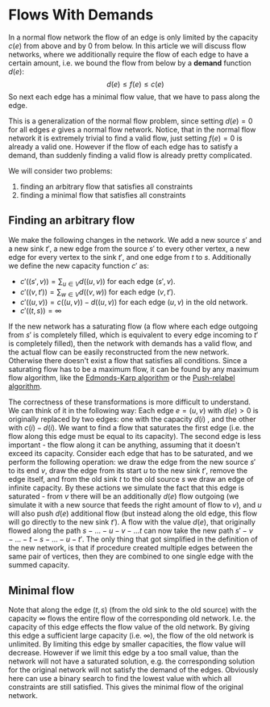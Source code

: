 # Flows With Demands

In a normal flow network the flow of an edge is only limited by the capacity $c(e)$ from above and by 0 from below.
In this article we will discuss flow networks, where we additionally require the flow of each edge to have a certain amount, i.e. we bound the flow from below by a **demand** function $d(e)$:
$$ d(e) \le f(e) \le c(e)$$
So next each edge has a minimal flow value, that we have to pass along the edge.

This is a generalization of the normal flow problem, since setting $d(e) = 0$ for all edges $e$ gives a normal flow network.
Notice, that in the normal flow network it is extremely trivial to find a valid flow, just setting $f(e) = 0$ is already a valid one.
However if the flow of each edge has to satisfy a demand, than suddenly finding a valid flow is already pretty complicated.

We will consider two problems:

1. finding an arbitrary flow that satisfies all constraints
2. finding a minimal flow that satisfies all constraints

## Finding an arbitrary flow

We make the following changes in the network.
We add a new source $s'$ and a new sink $t'$, a new edge from the source $s'$ to every other vertex, a new edge for every vertex to the sink $t'$, and one edge from $t$ to $s$.
Additionally we define the new capacity function $c'$ as:

- $c'((s', v)) = \sum_{u \in V} d((u, v))$ for each edge $(s', v)$.
- $c'((v, t')) = \sum_{w \in V} d((v, w))$ for each edge $(v, t')$.
- $c'((u, v)) = c((u, v)) - d((u, v))$ for each edge $(u, v)$ in the old network.
- $c'((t, s)) = \infty$

If the new network has a saturating flow (a flow where each edge outgoing from $s'$ is completely filled, which is equivalent to every edge incoming to $t'$ is completely filled), then the network with demands has a valid flow, and the actual flow can be easily reconstructed from the new network.
Otherwise there doesn't exist a flow that satisfies all conditions.
Since a saturating flow has to be a maximum flow, it can be found by any maximum flow algorithm, like the [Edmonds-Karp algorithm](/docs/#Algorithms/graph/edmonds_karp/) or the [Push-relabel algorithm](/docs/#Algorithms/graph/push-relabel/).

The correctness of these transformations is more difficult to understand.
We can think of it in the following way:
Each edge $e = (u, v)$ with $d(e) > 0$ is originally replaced by two edges: one with the capacity $d(i)$ , and the other with $c(i) - d(i)$.
We want to find a flow that saturates the first edge (i.e. the flow along this edge must be equal to its capacity).
The second edge is less important - the flow along it can be anything, assuming that it doesn't exceed its capacity.
Consider each edge that has to be saturated, and we perform the following operation:
we draw the edge from the new source $s'$ to its end $v$, draw the edge from its start $u$ to the new sink $t'$, remove the edge itself, and from the old sink $t$ to the old source $s$ we draw an edge of infinite capacity.
By these actions we simulate the fact that this edge is saturated - from $v$ there will be an additionally $d(e)$ flow outgoing (we simulate it with a new source that feeds the right amount of flow to $v$), and $u$ will also push $d(e)$ additional flow (but instead along the old edge, this flow will go directly to the new sink $t'$).
A flow with the value $d(e)$, that originally flowed along the path $s - \dots - u - v - \dots t$ can now take the new path $s' - v - \dots - t - s - \dots - u - t'$.
The only thing that got simplified in the definition of the new network, is that if procedure created multiple edges between the same pair of vertices, then they are combined to one single edge with the summed capacity.

## Minimal flow

Note that along the edge $(t, s)$ (from the old sink to the old source) with the capacity $\infty$ flows the entire flow of the corresponding old network.
I.e. the capacity of this edge effects the flow value of the old network.
By giving this edge a sufficient large capacity (i.e. $\infty$), the flow of the old network is unlimited.
By limiting this edge by smaller capacities, the flow value will decrease.
However if we limit this edge by a too small value, than the network will not have a saturated solution, e.g. the corresponding solution for the original network will not satisfy the demand of the edges.
Obviously here can use a binary search to find the lowest value with which all constraints are still satisfied.
This gives the minimal flow of the original network.
